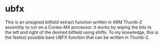 # ubfx
This is an unsigned bitfield extract function written in ARM Thumb-2 assembly to run on a Cortex-M4 processor. It works by wiping the bits to the left and right of the desired bitfield using shifts. To my knowledge, this is the fastest possible bare UBFX function that can be written in Thumb-2.
